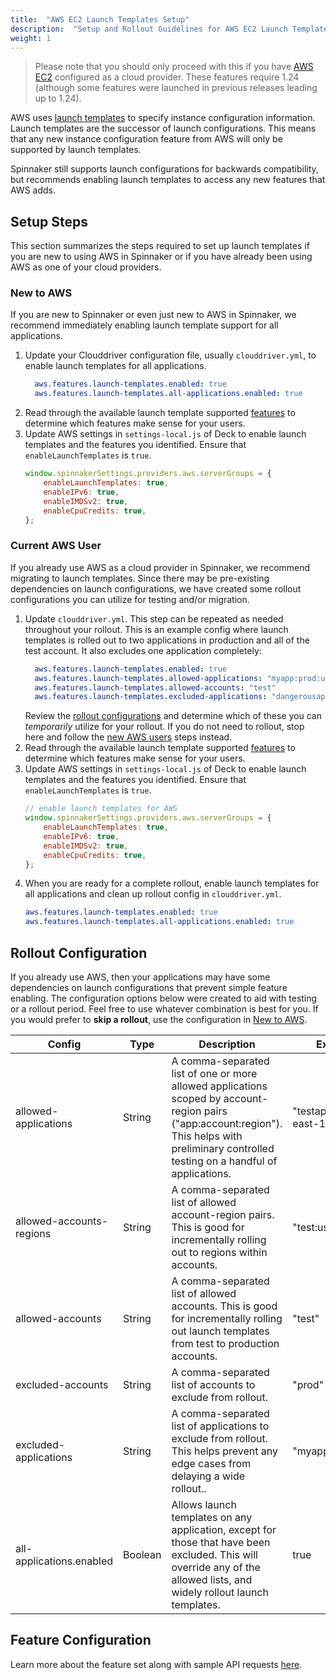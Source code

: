 ```yaml
---
title:  "AWS EC2 Launch Templates Setup"
description:  "Setup and Rollout Guidelines for AWS EC2 Launch Templates"
weight: 1
---
```


> Please note that you should only proceed with this if you have [AWS EC2](/setup/install/providers/aws/aws-ec2) configured as a cloud provider. These features require 1.24 (although some features were launched in previous releases leading up to 1.24).

AWS uses [launch templates](https://docs.aws.amazon.com/autoscaling/ec2/userguide/LaunchTemplates.html) to specify instance configuration information. Launch templates are the successor of launch configurations. This means that any new instance configuration feature from AWS will only be supported by launch templates. 

Spinnaker still supports launch configurations for backwards compatibility, but recommends enabling launch templates to access any new features that AWS adds. 

## Setup Steps
This section summarizes the steps required to set up launch templates if you are new to using AWS in Spinnaker or if you have already been using AWS as one of your cloud providers. 

### New to AWS
If you are new to Spinnaker or even just new to AWS in Spinnaker, we recommend immediately enabling launch template support for all applications. 

1. Update your Clouddriver configuration file, usually `clouddriver.yml`, to enable launch templates for all applications. 
    ```yml
      aws.features.launch-templates.enabled: true
      aws.features.launch-templates.all-applications.enabled: true
    ```
1. Read through the available launch template supported [features](/docs/setup/other_config/server-group-launch-settings/aws-ec2/launch-templates) to determine which features make sense for your users. 
1. Update AWS settings in `settings-local.js` of Deck to enable launch templates and the features you identified. Ensure that `enableLaunchTemplates` is `true`. 
    ```js
    window.spinnakerSettings.providers.aws.serverGroups = {
        enableLaunchTemplates: true,
        enableIPv6: true,
        enableIMDSv2: true,
        enableCpuCredits: true,
    };
    ```

### Current AWS User
If you already use AWS as a cloud provider in Spinnaker, we recommend migrating to launch templates. Since there may be pre-existing dependencies on launch configurations, we have created some rollout configurations you can utilize for testing and/or migration.

1. Update `clouddriver.yml`. This step can be repeated as needed throughout your rollout. This is an example config where launch templates is rolled out to two applications in production and all of the test account. It also excludes one application completely:
    ```yml
      aws.features.launch-templates.enabled: true
      aws.features.launch-templates.allowed-applications: "myapp:prod:us-east-1,anotherapp:prod:us-east-1"
      aws.features.launch-templates.allowed-accounts: "test"
      aws.features.launch-templates.excluded-applications: "dangerousapp"
    ```
    Review the [rollout configurations](#rollout-configuration) and determine which of these you can *temporarily* utilize for your rollout. If you do not need to rollout, stop here and follow the [new AWS users](#new-to-aws) steps instead. 
1. Read through the available launch template supported [features](/docs/setup/other_config/server-group-launch-settings/aws-ec2/launch-templates) to determine which features make sense for your users. 
1. Update AWS settings in `settings-local.js` of Deck to enable launch templates and the features you identified. Ensure that `enableLaunchTemplates` is `true`. 
  	```js
    // enable launch templates for AWS
    window.spinnakerSettings.providers.aws.serverGroups = {
        enableLaunchTemplates: true,
        enableIPv6: true,
        enableIMDSv2: true,
        enableCpuCredits: true,
    };
  	```
1. When you are ready for a complete rollout, enable launch templates for all applications and clean up rollout config in `clouddriver.yml`. 
 	```yml
   aws.features.launch-templates.enabled: true
   aws.features.launch-templates.all-applications.enabled: true
   ```

## Rollout Configuration
If you already use AWS, then your applications may have some dependencies on launch configurations that prevent simple feature enabling. The configuration options below were created to aid with testing or a rollout period. Feel free to use whatever combination is best for you. 
If you would prefer to **skip a rollout**, use the configuration in [New to AWS](#new-to-aws).

<table>
  <thead>
    <tr>
      <th>Config</th>
      <th>Type</th>
      <th>Description</th>
      <th>Example</th>
    </tr>
  </thead>
  <tbody>
    <tr>
      <td>allowed-applications</td>
      <td>String</td>
      <td>A comma-separated list of one or more allowed applications scoped by account-region pairs ("app:account:region"). This helps with preliminary controlled testing on a handful of applications.</td>
      <td>"testapp:prod:us-east-1"</td>
    </tr>
    <tr>
      <td>allowed-accounts-regions</td>
      <td>String</td>
      <td>A comma-separated list of allowed account-region pairs. This is good for incrementally rolling out to regions within accounts.</td>
      <td>"test:us-east-1"</td>
    </tr>
    <tr>
      <td>allowed-accounts</td>
      <td>String</td>
      <td>A comma-separated list of allowed accounts. This is good for incrementally rolling out launch templates from test to production accounts.</td>
      <td>"test"</td>
    </tr>
    <tr>
      <td>excluded-accounts</td>
      <td>String</td>
      <td>A comma-separated list of accounts to exclude from rollout.</td>
      <td>"prod"</td>
    </tr>
    <tr>
      <td>excluded-applications</td>
      <td>String</td>
      <td>A comma-separated list of applications to exclude from rollout. This helps prevent any edge cases from delaying a wide rollout..</td>
      <td>"myapp1,myapp2"</td>
    </tr>
    <tr>
      <td>all-applications.enabled</td>
      <td>Boolean</td>
      <td>Allows launch templates on any application, except for those that have been excluded. This will override any of the allowed lists, and widely rollout launch templates.</td>
      <td>true</td>
    </tr>
  </tbody>
</table>

## Feature Configuration
Learn more about the feature set along with sample API requests [here](/docs/setup/other_config/server-group-launch-settings/aws-ec2/launch-templates).
